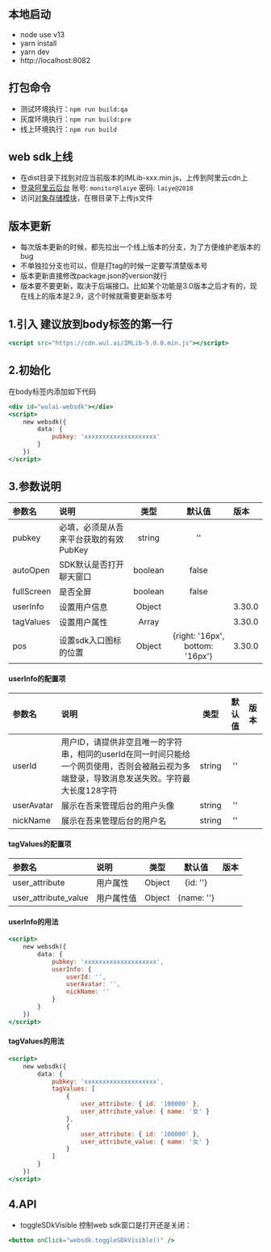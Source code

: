 ## 本地启动
- node use v13
- yarn install
- yarn dev
- http://localhost:8082

## 打包命令
* 测试环境执行：`npm run build:qa`
* 灰度环境执行：`npm run build:pre`
* 线上环境执行：`npm run build`

## web sdk上线
- 在dist目录下找到对应当前版本的IMLib-xxx.min.js，上传到阿里云cdn上
- [登录阿里云后台](https://signin.aliyun.com/laiye/login.htm) 账号: `monitor@laiye` 密码: `laiye@2018`
- 访问[对象存储模块](https://oss.console.aliyun.com/bucket/oss-cn-beijing/saas-frontend/object?path=)，在根目录下上传js文件

## 版本更新
- 每次版本更新的时候，都先拉出一个线上版本的分支，为了方便维护老版本的bug
- 不单独拉分支也可以，但是打tag的时候一定要写清楚版本号
- 版本更新直接修改package.json的version就行
- 版本要不要更新，取决于后端接口。比如某个功能是3.0版本之后才有的，现在线上的版本是2.9，这个时候就需要更新版本号

## 1.引入 建议放到body标签的第一行

```jsx
<script src="https://cdn.wul.ai/IMLib-5.0.0.min.js"></script>
```

## 2.初始化

在body标签内添加如下代码

```jsx
<div id="wulai-websdk"></div>
<script>
    new websdk({
        data: {
            pubkey: 'xxxxxxxxxxxxxxxxxxxx'
        }
    })
</script>
```

## 3.参数说明
| 参数名     | 说明                         | 类型                         | 默认值 | 版本 |
| :--------- | :--------------------------- | :-----------------------------------: | :--------: | :--------- |
| pubkey | 必填，必须是从吾来平台获取的有效PubKey | string | '' ||
| autoOpen | SDK默认是否打开聊天窗口 | boolean | false ||
| fullScreen | 是否全屏 | boolean | false ||
| userInfo | 设置用户信息 | Object ||3.30.0
| tagValues | 设置用户属性 | Array ||3.30.0
| pos | 设置sdk入口图标的位置 | Object | {right: '16px', bottom: '16px'} |3.30.0


#### userInfo的配置项
| 参数名     | 说明                         | 类型                         | 默认值 | 版本 |
| :--------- | :--------------------------- | :-----------------------------------: | :--------: | :--------- |
| userId | 用户ID，请提供非空且唯一的字符串，相同的userId在同一时间只能给一个网页使用，否则会被融云视为多端登录，导致消息发送失败。字符最大长度128字符 | string | '' ||
| userAvatar | 展示在吾来管理后台的用户头像 | string | '' |
| nickName | 展示在吾来管理后台的用户名 | string | '' |

#### tagValues的配置项
| 参数名     | 说明                         | 类型                         | 默认值 | 版本 |
| :--------- | :--------------------------- | :-----------------------------------: | :--------: | :--------- |
| user_attribute | 用户属性 | Object | {id: ''} |
| user_attribute_value | 用户属性值 | Object | {name: ''} |

#### userInfo的用法
```jsx
<script>
    new websdk({
        data: {
            pubkey: 'xxxxxxxxxxxxxxxxxxxx',
            userInfo: {
                userId: '',
                userAvatar: '',
                nickName: ''
            }
        }
    })
</script>
```

#### tagValues的用法
```jsx
<script>
    new websdk({
        data: {
            pubkey: 'xxxxxxxxxxxxxxxxxxxx',
            tagValues: [
                {
                    user_attribute: { id: '100000' },
                    user_attribute_value: { name: '女' }
                },
                {
                    user_attribute: { id: '100000' },
                    user_attribute_value: { name: '女' }
                }
            ]
        }
    })
</script>
```

## 4.API
* toggleSDkVisible 控制web sdk窗口是打开还是关闭：
```jsx
<button onClick="websdk.toggleSDkVisible()" />
```
